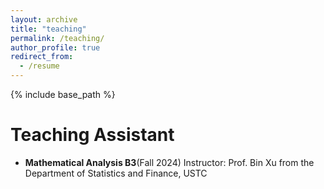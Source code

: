```yaml
---
layout: archive
title: "teaching"
permalink: /teaching/
author_profile: true
redirect_from:
  - /resume
---
```


{% include base_path %}

Teaching Assistant
======

- **Mathematical Analysis B3**(Fall 2024)
  Instructor: Prof. Bin Xu from the Department of Statistics and Finance, USTC



